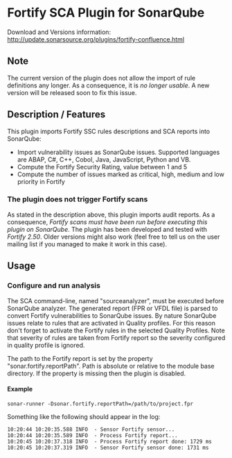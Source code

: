 Fortify SCA Plugin for SonarQube
================================

Download and Versions information: http://update.sonarsource.org/plugins/fortify-confluence.html

## Note
The current version of the plugin does not allow the import of rule definitions any longer. As a consequence, it is *no longer usable*. A new version will be released soon to fix this issue.

## Description / Features
This plugin imports Fortify SSC rules descriptions and SCA reports into SonarQube:
* Import vulnerability issues as SonarQube issues. Supported languages are ABAP, C#, C++, Cobol, Java, JavaScript, Python and VB.
* Compute the Fortify Security Rating, value between 1 and 5
* Compute the number of issues marked as critical, high, medium and low priority in Fortify

### The plugin does not trigger Fortify scans
As stated in the description above, this plugin imports audit reports. As a consequence, *Fortify scans must have been run before executing this plugin on SonarQube*.
The plugin has been developed and tested with *Fortify 2.50*. Older versions might also work (feel free to tell us on the user mailing list if you managed to make it work in this case).

## Usage
### Configure and run analysis
The SCA command-line, named "sourceanalyzer", must be executed before SonarQube analyzer. The generated report (FPR or VFDL file) is parsed to convert Fortify vulnerabilities to SonarQube issues. By nature SonarQube issues relate to rules that are activated in Quality profiles. For this reason don't forget to activate the Fortify rules in the selected Quality Profiles. Note that severity of rules are taken from Fortify report so the severity configured in quality profile is ignored.

The path to the Fortify report is set by the property "sonar.fortify.reportPath". Path is absolute or relative to the module base directory. If the property is missing then the plugin is disabled.

#### Example
    sonar-runner -Dsonar.fortify.reportPath=/path/to/project.fpr
Something like the following should appear in the log:
```
10:20:44 10:20:35.588 INFO  - Sensor Fortify sensor...
10:20:44 10:20:35.589 INFO  - Process Fortify report...
10:20:45 10:20:37.318 INFO  - Process Fortify report done: 1729 ms
10:20:45 10:20:37.319 INFO  - Sensor Fortify sensor done: 1731 ms
```
